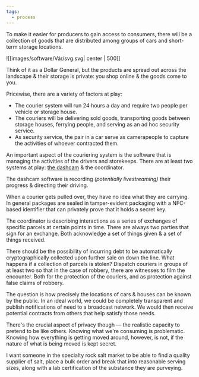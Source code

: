 ```yaml
---
tags:
  - process
---
```

To make it easier for producers to gain access to consumers, there will be a collection of goods that are distributed among groups of cars and short-term storage locations.

![[images/software/Vár/svg.svg| center | 500]]

Think of it as a Dollar General, but the products are spread out across the landscape & their storage is private: you shop online & the goods come to you.

Pricewise, there are a variety of factors at play:
* The courier system will run 24 hours a day and require two people per vehicle or storage house.
* The couriers will be delivering sold goods, transporting goods between storage houses, ferrying people, and serving as an ad hoc security service.
* As security service, the pair in a car serve as camerapeople to capture the activities of whoever contracted them.

An important aspect of the couriering system is the software that is managing the activities of the drivers and storekeeps. There are at least two systems at play: [the dashcam](Vár.md) & the coordinator.

The dashcam software is recording *(potentially livestreaming)* their progress & directing their driving.

When a courier gets pulled over, they have no idea what they are carrying. In general packages are sealed in tamper-evident packaging with a NFC-based identifier that can privately prove that it holds a secret key.

The coordinator is describing interactions as a series of exchanges of specific parcels at certain points in time. There are always two parties that sign for an exchange. Both acknowledge a set of things given & a set of things received.

There should be the possibility of incurring debt to be automatically cryptographically collected upon further sale on down the line. What happens if a collection of parcels is stolen? Dispatch couriers in groups of at least two so that in the case of robbery, there are witnesses to film the encounter. Both for the protection of the couriers, and as protection against false claims of robbery.

The question is how precisely the locations of cars & houses can be known by the public. In an ideal world, we could be completely transparent and publish notifications of need to a broadcast network. We would then receive potential contracts from others that help satisfy those needs.

There's the crucial aspect of privacy though — the realistic capacity to pretend to be like others. Knowing what we're consuming is problematic. Knowing how everything is getting moved around, however, is not, if the nature of what is being moved is kept secret.

I want someone in the specialty rock salt market to be able to find a quality supplier of salt, place a bulk order and break that into reasonable serving sizes, along with a lab certification of the substance they are purveying.